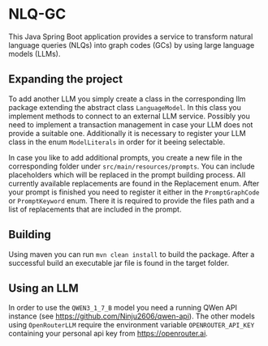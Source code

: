 # NLQ-GC

This Java Spring Boot application provides a service to transform natural language queries (NLQs) into graph codes (GCs)
by using large language models (LLMs).

## Expanding the project

To add another LLM you simply create a class in the corresponding llm package extending the abstract class
`LanguageModel`.
In this class you implement methods to connect to an external LLM service.
Possibly you need to implement a transaction management in case your LLM does not provide a suitable one.
Additionally it is necessary to register your LLM class in the enum `ModelLiterals` in order for it beeing selectable.

In case you like to add additional prompts, you create a new file in the corresponding folder under
`src/main/resources/prompts`.
You can include placeholders which will be replaced in the prompt building process.
All currently available replacements are found in the Replacement enum.
After your prompt is finished you need to register it either in the `PromptGraphCode` or `PromptKeyword` enum.
There it is required to provide the files path and a list of replacements that are included in the prompt.

## Building

Using maven you can run `mvn clean install` to build the package.
After a successful build an executable jar file is found in the target folder.

## Using an LLM

In order to use the `QWEN3_1_7_B` model you need a running QWen API instance
(see https://github.com/Ninju2606/qwen-api).
The other models using `OpenRouterLLM` require the environment variable `OPENROUTER_API_KEY` containing your personal
api key from https://openrouter.ai.